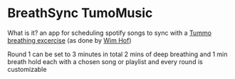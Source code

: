 # BreathSync TumoMusic

What is it? an app for scheduling spotify songs to sync with a [Tummo breathing excercise](https://www.youtube.com/watch?v=tybOi4hjZFQ) (as done by [Wim Hof](https://en.wikipedia.org/wiki/Wim_Hof))

Round 1 can be set to 3 minutes in total 2 mins of deep breathing and 1 min breath hold each with a chosen song or playlist and every round is customizable 
